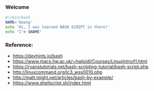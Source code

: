 ### Welcome

```bash
#!/bin/bash
NAME='Hoang'
echo 'Hi, I was learned BASH SCRIPT in there!'
echo "I'm $NAME"
```

### Reference:
- https://devhints.io/bash
- https://www.macs.hw.ac.uk/~hwloidl/Courses/LinuxIntro/t1.html
- https://ryanstutorials.net/bash-scripting-tutorial/bash-script.php
- http://linuxcommand.org/lc3_wss0010.php
- http://matt.might.net/articles/bash-by-example/
- https://www.shellscript.sh/index.html

